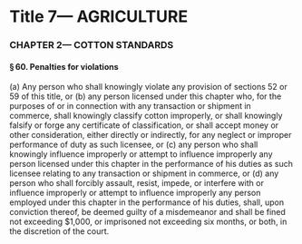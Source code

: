 
# Title 7— AGRICULTURE
### CHAPTER 2— COTTON STANDARDS
#### § 60. Penalties for violations

(a) Any person who shall knowingly violate any provision of sections 52 or 59 of this title, or (b) any person licensed under this chapter who, for the purposes of or in connection with any transaction or shipment in commerce, shall knowingly classify cotton improperly, or shall knowingly falsify or forge any certificate of classification, or shall accept money or other consideration, either directly or indirectly, for any neglect or improper performance of duty as such licensee, or (c) any person who shall knowingly influence improperly or attempt to influence improperly any person licensed under this chapter in the performance of his duties as such licensee relating to any transaction or shipment in commerce, or (d) any person who shall forcibly assault, resist, impede, or interfere with or influence improperly or attempt to influence improperly any person employed under this chapter in the performance of his duties, shall, upon conviction thereof, be deemed guilty of a misdemeanor and shall be fined not exceeding $1,000, or imprisoned not exceeding six months, or both, in the discretion of the court.
